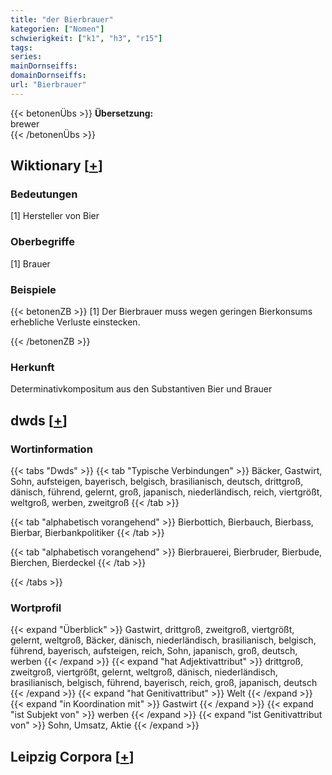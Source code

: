 ```yaml
---
title: "der Bierbrauer"
kategorien: ["Nomen"]
schwierigkeit: ["k1", "h3", "r15"]
tags:
series:
mainDornseiffs:
domainDornseiffs:
url: "Bierbrauer"
---
```


{{< betonenÜbs >}}
**Übersetzung:**  
brewer  
{{< /betonenÜbs >}}

## Wiktionary [[+](https://de.wiktionary.org/wiki/Bierbrauer)]

### Bedeutungen
[1] Hersteller von Bier  

### Oberbegriffe
[1] Brauer  

### Beispiele
{{< betonenZB >}}
[1] Der Bierbrauer muss wegen geringen Bierkonsums erhebliche Verluste einstecken.  

{{< /betonenZB >}}
### Herkunft
Determinativkompositum aus den Substantiven Bier und Brauer  



## dwds [[+](https://www.dwds.de/wb/Bierbrauer)]

### Wortinformation
{{< tabs "Dwds" >}}
{{< tab "Typische Verbindungen" >}}
Bäcker, Gastwirt, Sohn, aufsteigen, bayerisch, belgisch, brasilianisch, deutsch, drittgroß, dänisch, führend, gelernt, groß, japanisch, niederländisch, reich, viertgrößt, weltgroß, werben, zweitgroß
{{< /tab >}}

{{< tab "alphabetisch vorangehend" >}}
Bierbottich, Bierbauch, Bierbass, Bierbar, Bierbankpolitiker
{{< /tab >}}

{{< tab "alphabetisch vorangehend" >}}
Bierbrauerei, Bierbruder, Bierbude, Bierchen, Bierdeckel
{{< /tab >}}

{{< /tabs >}}

### Wortprofil
{{< expand "Überblick" >}} Gastwirt, drittgroß, zweitgroß, viertgrößt, gelernt, weltgroß, Bäcker, dänisch, niederländisch, brasilianisch, belgisch, führend, bayerisch, aufsteigen, reich, Sohn, japanisch, groß, deutsch, werben {{< /expand >}}
{{< expand "hat Adjektivattribut" >}} drittgroß, zweitgroß, viertgrößt, gelernt, weltgroß, dänisch, niederländisch, brasilianisch, belgisch, führend, bayerisch, reich, groß, japanisch, deutsch {{< /expand >}}
{{< expand "hat Genitivattribut" >}} Welt {{< /expand >}}
{{< expand "in Koordination mit" >}} Gastwirt {{< /expand >}}
{{< expand "ist Subjekt von" >}} werben {{< /expand >}}
{{< expand "ist Genitivattribut von" >}} Sohn, Umsatz, Aktie {{< /expand >}}

## Leipzig Corpora [[+](https://corpora.uni-leipzig.de/en/res?word=Bierbrauer&corpusId=deu_newscrawl-public_2018)]

